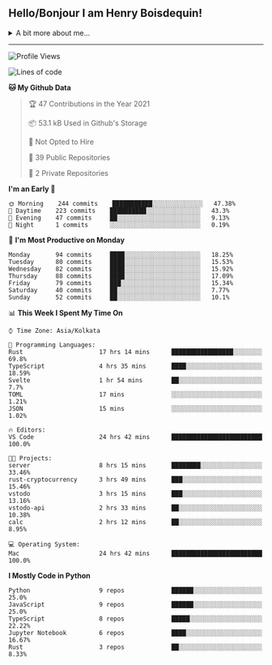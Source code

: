 <!--
**henryboisdequin/henryboisdequin** is a ✨ _special_ ✨ repository because its `README.md` (this file) appears on your GitHub profile.

Here are some ideas to get you started:

- 🔭 I’m currently working on ...
- 🌱 I’m currently learning ...
- 👯 I’m looking to collaborate on ...
- 🤔 I’m looking for help with ...
- 💬 Ask me about ...
- 📫 How to reach me: ...
- 😄 Pronouns: ...
- ⚡ Fun fact: ...
-->
<h2>Hello/Bonjour I am Henry Boisdequin!</h2>

<p align="middle">
    
<!-- https://iconmonstr.com/ -->

<details>
<summary>A bit more about me... </summary>
<br>
    
```typescript
const henryBoisdequin: human = {
    from: ["philippines", "belgium"],
    age: 12,
    languages: ["typescript/javascript", "python", "rust"],
    askMeAbout: ["web dev", "machine learning", "fullstack projects", "swimming"],
    technologies: {
        mobile: ["flutter"],
        frontEnd: {
            js: ["react.js", "next.js", "svelte"],
            css: ["bootstrap", "chakra-ui", "tailwind css"]
        },
        backEnd: {
            js: ["node", "express", "graphql", "typeorm"],
            python: ["flask"],
        },
        devOps: ["Vercel hosting + analytics", "AWS S3"],
        databases: ["postgresql", "redis"],
        otherTools: ["firebase", "tensorflow", "keras", "numpy", "pygame"]
    },
    currentFocus: ["Rust", "Blogging on dev.to/hb"],
    hobbies: ["swimming", "programming"],
};
```

</details>

---
<!--START_SECTION:waka-->
![Profile Views](http://img.shields.io/badge/Profile%20Views-11-blue)

![Lines of code](https://img.shields.io/badge/From%20Hello%20World%20I%27ve%20Written-234579%20lines%20of%20code-blue)

**🐱 My Github Data** 

> 🏆 47 Contributions in the Year 2021
 > 
> 📦 53.1 kB Used in Github's Storage 
 > 
> 🚫 Not Opted to Hire
 > 
> 📜 39 Public Repositories 
 > 
> 🔑 2 Private Repositories  
 > 
**I'm an Early 🐤** 

```text
🌞 Morning    244 commits    ███████████░░░░░░░░░░░░░░   47.38% 
🌆 Daytime    223 commits    ██████████░░░░░░░░░░░░░░░   43.3% 
🌃 Evening    47 commits     ██░░░░░░░░░░░░░░░░░░░░░░░   9.13% 
🌙 Night      1 commits      ░░░░░░░░░░░░░░░░░░░░░░░░░   0.19%

```
📅 **I'm Most Productive on Monday** 

```text
Monday       94 commits     ████░░░░░░░░░░░░░░░░░░░░░   18.25% 
Tuesday      80 commits     ████░░░░░░░░░░░░░░░░░░░░░   15.53% 
Wednesday    82 commits     ████░░░░░░░░░░░░░░░░░░░░░   15.92% 
Thursday     88 commits     ████░░░░░░░░░░░░░░░░░░░░░   17.09% 
Friday       79 commits     ███░░░░░░░░░░░░░░░░░░░░░░   15.34% 
Saturday     40 commits     ██░░░░░░░░░░░░░░░░░░░░░░░   7.77% 
Sunday       52 commits     ██░░░░░░░░░░░░░░░░░░░░░░░   10.1%

```


📊 **This Week I Spent My Time On** 

```text
⌚︎ Time Zone: Asia/Kolkata

💬 Programming Languages: 
Rust                     17 hrs 14 mins      █████████████████░░░░░░░░   69.8% 
TypeScript               4 hrs 35 mins       ████░░░░░░░░░░░░░░░░░░░░░   18.59% 
Svelte                   1 hr 54 mins        ██░░░░░░░░░░░░░░░░░░░░░░░   7.7% 
TOML                     17 mins             ░░░░░░░░░░░░░░░░░░░░░░░░░   1.21% 
JSON                     15 mins             ░░░░░░░░░░░░░░░░░░░░░░░░░   1.02%

🔥 Editors: 
VS Code                  24 hrs 42 mins      █████████████████████████   100.0%

🐱‍💻 Projects: 
server                   8 hrs 15 mins       ████████░░░░░░░░░░░░░░░░░   33.46% 
rust-cryptocurrency      3 hrs 49 mins       ███░░░░░░░░░░░░░░░░░░░░░░   15.46% 
vstodo                   3 hrs 15 mins       ███░░░░░░░░░░░░░░░░░░░░░░   13.16% 
vstodo-api               2 hrs 33 mins       ██░░░░░░░░░░░░░░░░░░░░░░░   10.38% 
calc                     2 hrs 12 mins       ██░░░░░░░░░░░░░░░░░░░░░░░   8.95%

💻 Operating System: 
Mac                      24 hrs 42 mins      █████████████████████████   100.0%

```

**I Mostly Code in Python** 

```text
Python                   9 repos             ██████░░░░░░░░░░░░░░░░░░░   25.0% 
JavaScript               9 repos             ██████░░░░░░░░░░░░░░░░░░░   25.0% 
TypeScript               8 repos             █████░░░░░░░░░░░░░░░░░░░░   22.22% 
Jupyter Notebook         6 repos             ████░░░░░░░░░░░░░░░░░░░░░   16.67% 
Rust                     3 repos             ██░░░░░░░░░░░░░░░░░░░░░░░   8.33%

```



<!--END_SECTION:waka-->

